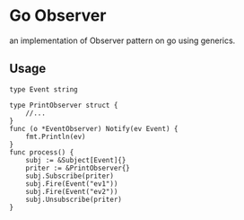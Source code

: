 # Go Observer

an implementation of Observer pattern on go using generics.

## Usage

```
type Event string

type PrintObserver struct {
    //...
}
func (o *EventObserver) Notify(ev Event) {
    fmt.Println(ev)
}
func process() {
    subj := &Subject[Event]{}
    priter := &PrintObserver{}
    subj.Subscribe(priter)
    subj.Fire(Event("ev1"))
    subj.Fire(Event("ev2"))
    subj.Unsubscribe(priter)
}
```